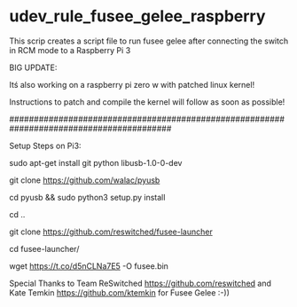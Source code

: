 # udev_rule_fusee_gelee_raspberry
This scrip creates a script file to run fusee gelee after connecting the switch in RCM mode to a Raspberry Pi 3

BIG UPDATE:

Itś also working on a raspberry pi zero w with patched linux kernel!

Instructions to patch and compile the kernel will follow as soon as possible!

#########################################################################################

Setup Steps on Pi3:

sudo apt-get install git python libusb-1.0-0-dev

git clone https://github.com/walac/pyusb

cd pyusb && sudo python3 setup.py install

cd ..

git clone https://github.com/reswitched/fusee-launcher

cd fusee-launcher/

wget https://t.co/d5nCLNa7E5 -O fusee.bin


Special Thanks to Team ReSwitched https://github.com/reswitched and Kate Temkin https://github.com/ktemkin for Fusee Gelee :-))
